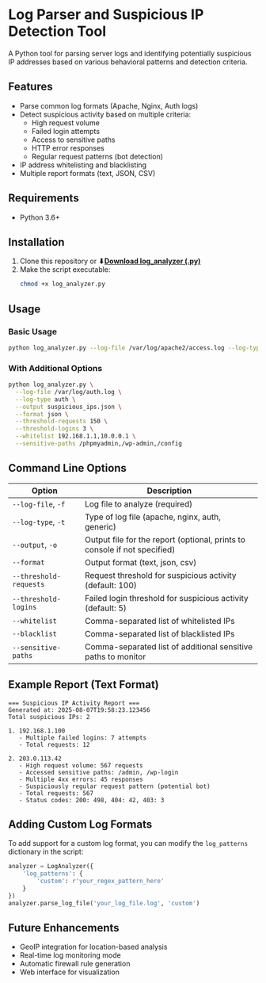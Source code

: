 # Log Parser and Suspicious IP Detection Tool

A Python tool for parsing server logs and identifying potentially suspicious IP addresses based on various behavioral patterns and detection criteria.

## Features

- Parse common log formats (Apache, Nginx, Auth logs)
- Detect suspicious activity based on multiple criteria:
  - High request volume
  - Failed login attempts
  - Access to sensitive paths
  - HTTP error responses
  - Regular request patterns (bot detection)
- IP address whitelisting and blacklisting
- Multiple report formats (text, JSON, CSV)

## Requirements

- Python 3.6+

## Installation

1. Clone this repository or **⬇[Download log_analyzer (.py)](https://github.com/Sree-Ajitha/Python-Security-Tools/blob/fd303dc2f59b45781e392ea14b02a84bbcd48434/log_analyzer.py)**
2. Make the script executable:
   ```bash
   chmod +x log_analyzer.py
   ```

## Usage

### Basic Usage

```bash
python log_analyzer.py --log-file /var/log/apache2/access.log --log-type apache
```

### With Additional Options

```bash
python log_analyzer.py \
  --log-file /var/log/auth.log \
  --log-type auth \
  --output suspicious_ips.json \
  --format json \
  --threshold-requests 150 \
  --threshold-logins 3 \
  --whitelist 192.168.1.1,10.0.0.1 \
  --sensitive-paths /phpmyadmin,/wp-admin,/config
```

## Command Line Options

| Option | Description |
|--------|-------------|
| `--log-file`, `-f` | Log file to analyze (required) |
| `--log-type`, `-t` | Type of log file (apache, nginx, auth, generic) |
| `--output`, `-o` | Output file for the report (optional, prints to console if not specified) |
| `--format` | Output format (text, json, csv) |
| `--threshold-requests` | Request threshold for suspicious activity (default: 100) |
| `--threshold-logins` | Failed login threshold for suspicious activity (default: 5) |
| `--whitelist` | Comma-separated list of whitelisted IPs |
| `--blacklist` | Comma-separated list of blacklisted IPs |
| `--sensitive-paths` | Comma-separated list of additional sensitive paths to monitor |

## Example Report (Text Format)

```
=== Suspicious IP Activity Report ===
Generated at: 2025-08-07T19:58:23.123456
Total suspicious IPs: 2

1. 192.168.1.100
   - Multiple failed logins: 7 attempts
   - Total requests: 12

2. 203.0.113.42
   - High request volume: 567 requests
   - Accessed sensitive paths: /admin, /wp-login
   - Multiple 4xx errors: 45 responses
   - Suspiciously regular request pattern (potential bot)
   - Total requests: 567
   - Status codes: 200: 498, 404: 42, 403: 3
```

## Adding Custom Log Formats

To add support for a custom log format, you can modify the `log_patterns` dictionary in the script:

```python
analyzer = LogAnalyzer({
    'log_patterns': {
        'custom': r'your_regex_pattern_here'
    }
})
analyzer.parse_log_file('your_log_file.log', 'custom')
```

## Future Enhancements

- GeoIP integration for location-based analysis
- Real-time log monitoring mode
- Automatic firewall rule generation
- Web interface for visualization